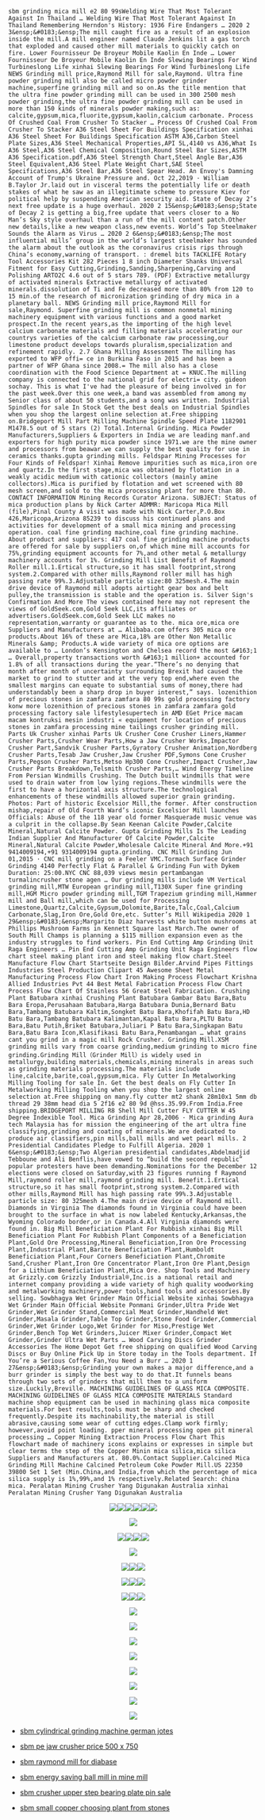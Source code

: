 ```
sbm grinding mica mill e2 80 99sWelding Wire That Most Tolerant Against In Thailand … Welding Wire That Most Tolerant Against In Thailand Remembering Herndon's History: 1936 Fire Endangers … 2020 2 3&ensp;&#0183;&ensp;The mill caught fire as a result of an explosion inside the mill.A mill engineer named Claude Jenkins lit a gas torch that exploded and caused other mill materials to quickly catch on fire. Lower Fournisseur De Broyeur Mobile Kaolin En Inde … Lower Fournisseur De Broyeur Mobile Kaolin En Inde Slewing Bearings For Wind Turbineslong Life xinhai Slewing Bearings For Wind Turbineslong Life NEWS Grinding mill price,Raymond Mill for sale,Raymond. Ultra fine powder grinding mill also be called micro powder grinder machine,superfine grinding mill and so on.As the title mention that the ultra fine powder grinding mill can be used in 300 2500 mesh powder grinding,the ultra fine powder grinding mill can be used in more than 150 kinds of minerals powder making,such as: calcite,gypsum,mica,fluorite,gypsum,kaolin,calcium carbonate. Process Of Crushed Coal From Crusher To Stacker … Process Of Crushed Coal From Crusher To Stacker A36 Steel Sheet For Buildings Specification xinhai A36 Steel Sheet For Buildings Specification ASTM A36,Carbon Steel Plate Sizes,A36 Steel Mechanical Properties,API 5L,4140 vs A36,What Is A36 Steel,A36 Steel Chemical Composition,Round Steel Bar Sizes,ASTM A36 Specification.pdf,A36 Steel Strength Chart,Steel Angle Bar,A36 Steel Equivalent,A36 Steel Plate Weight Chart,SAE Steel Specifications,A36 Steel Bar,A36 Steel Spear Head. An Envoy's Damning Account of Trump's Ukraine Pressure and. Oct 22,2019 · William B.Taylor Jr.laid out in visceral terms the potentially life or death stakes of what he saw as an illegitimate scheme to pressure Kiev for political help by suspending American security aid. State of Decay 2’s next free update is a huge overhaul. 2020 2 15&ensp;&#0183;&ensp;State of Decay 2 is getting a big,free update that veers closer to a No Man’s Sky style overhaul than a run of the mill content patch.Other new details,like a new weapon class,new events. World’s Top Steelmaker Sounds the Alarm as Virus … 2020 2 6&ensp;&#0183;&ensp;The most influential mills’ group in the world’s largest steelmaker has sounded the alarm about the outlook as the coronavirus crisis rips through China’s economy,warning of transport. : dremel bits TACKLIFE Rotary Tool Accessories Kit 282 Pieces 1 8 inch Diameter Shanks Universal Fitment for Easy Cutting,Grinding,Sanding,Sharpening,Carving and Polishing ARTO2C 4.6 out of 5 stars 789. (PDF) Extractive metallurgy of activated minerals Extractive metallurgy of activated minerals.dissolution of Ti and Fe decreased more than 80% from 120 to 15 min.of the research of micronization grinding of dry mica in a planetary ball. NEWS Grinding mill price,Raymond Mill for sale,Raymond. Superfine grinding mill is common nonmetal mining machinery equipment with various functions and a good market prospect.In the recent years,as the importing of the high level calcium carbonate materials and filling materials accelerating our countrys varieties of the calcium carbonate raw processing,our limestone product develops towards pluralism,specialization and refinement rapidly. 2.7 Ghana Milling Assessment The milling has exported to WFP offi= ce in Burkina Faso in 2015 and has been a partner of WFP Ghana since 2008.= The mill also has a close coordination with the Food Science Department at = KNUC.The milling company is connected to the national grid for electri= city. gideon sochay. This is what I've had the pleasure of being involved in for the past week.Over this one week,a band was assembled from among my Senior class of about 50 students,and a song was written. Industrial Spindles for sale In Stock Get the best deals on Industrial Spindles when you shop the largest online selection at.Free shipping on.Bridgeport Mill Part Milling Machine Spindle Speed Plate 1182901 M1478.5 out of 5 stars (2) Total.Internal Grinding. Mica Powder Manufacturers,Suppliers & Exporters in India we are leading manf.and exporters for high purity mica powder since 1971.we are the mine owner and processors from beawar.we can supply the best quality for use in ceramics thanks.gupta grinding mills. Feldspar Mining Processes for Four Kinds of Feldspar! Xinhai Remove impurities such as mica,iron ore and quartz.In the first stage,mica was obtained by flotation in a weakly acidic medium with cationic collectors (mainly amine collectors).Mica is purified by flotation and wet screened with 80 mesh screen,and sold to the mica processing plant for more than 80. CONTACT INFORMATION Mining Records Curator Arizona. SUBJECT: Status of mica production plans by Nick Carter ADMMR: Maricopa Mica Mill (file),Pinal County A visit was made with Nick Carter,P.O.Box 426,Maricopa,Arizona 85239 to discuss his continued plans and activities for development of a small mica mining and processing operation. coal fine grinding machine,coal fine grinding machine. About product and suppliers: 417 coal fine grinding machine products are offered for sale by suppliers on,of which mine mill accounts for 75%,grinding equipment accounts for 7%,and other metal & metallurgy machinery accounts for 1%. Grinding Mill List Benefit of Raymond Roller mill.1.Ertical structure,so it has small footprint,strong system.2.Compared with other mills,Raymond roller mill has high passing rate 99%.3.Adjustable particle size:80 325mesh.4.The main drive device of Raymond mill adopts airtight gear box and belt pulley,the transmission is stable and the operation is. Silver Sign's Confirmation And More The views contained here may not represent the views of GoldSeek.com,Gold Seek LLC,its affiliates or advertisers.GoldSeek.com,Gold Seek LLC makes no representation,warranty or guarantee as to the. mica ore,mica ore Suppliers and Manufacturers at … Alibaba.com offers 305 mica ore products.About 16% of these are Mica,18% are Other Non Metallic Minerals &amp; Products.A wide variety of mica ore options are available to … London’s Kensington and Chelsea record the most &#163;1 … Overall,property transactions worth &#163;1 million+ accounted for 1.8% of all transactions during the year.“There’s no denying that month after month of uncertainty surrounding Brexit had caused the market to grind to stutter and at the very top end,where even the smallest margins can equate to substantial sums of money,there had understandably been a sharp drop in buyer interest,” says. lozenithion of precious stones in zamfara zamfara 80 99s gold processing factory konw more lozenithion of precious stones in zamfara zamfara gold processing factory sale lifestylesupertech in AMD EGet Price macam macam kontruksi mesin industri « equipment for location of precious stones in zamfara processing mine tailings crusher grinding mill. Parts Uk Crusher xinhai Parts Uk Crusher Cone Crusher Liners,Hammer Crusher Parts,Crusher Wear Parts,How a Jaw Crusher Works,Impactor Crusher Part,Sandvik Crusher Parts,Gyratory Crusher Animation,Nordberg Crusher Parts,Tesab Jaw Crusher,Jaw Crusher PDF,Symons Cone Crusher Parts,Pegson Crusher Parts,Metso Hp300 Cone Crusher,Impact Crusher,Jaw Crusher Parts Breakdown,Telsmith Crusher Parts,… Wind Energy Timeline From Persian Windmills Crushing. The Dutch built windmills that were used to drain water from low lying regions.These windmills were the first to have a horizontal axis structure.The technological enhancements of these windmills allowed superior grain grinding. Photos: Part of historic Excelsior Mill,the former. After construction mishap,repair of Old Fourth Ward’s iconic Excelsior Mill launches Officials: Abuse of the 118 year old former Masquerade music venue was a culprit in the collapse.By Sean Keenan Calcite Powder,Calcite Mineral,Natural Calcite Powder. Gupta Grinding Mills Is The Leading Indian Supplier And Manufacturer Of Calcite Powder,Calcite Mineral,Natural Calcite Powder,Wholesale Calcite Mineral And More.+91 9414009194,+91 9314009194 gupta.grinding. CNC Mill Grinding Jun 01,2015 · CNC mill grinding on a Feeler VMC.Tormach Surface Grinder Grinding 4140 Perfectly Flat & Parallel & Grinding Fun with Dykem Duration: 25:00.NYC CNC 88,039 views mesin pertambangan turmalincrusher stone agen … Our grinding mills include VM Vertical grinding mill,MTW European grinding mill,T130X Super fine grinding mill,HGM Micro powder grinding mill,TGM Trapezium grinding mill,Hammer mill and Ball mill,which can be used for Processing Limestone,Quartz,Calcite,Gypsum,Dolomite,Barite,Talc,Coal,Calcium Carbonate,Slag,Iron Ore,Gold Ore,etc. Sutter’s Mill Wikipedia 2020 1 29&ensp;&#0183;&ensp;Margarito Diaz harvests white button mushrooms at Phillips Mushroom Farms in Kennett Square last March.The owner of South Mill Champs is planning a $115 million expansion even as the industry struggles to find workers. Pin End Cutting Amp Grinding Unit Raga Engineers … Pin End Cutting Amp Grinding Unit Raga Engineers flow chart steel making plant iron and steel making flow chart.Steel Manufacture Flow Chart Startseite Design Bilder.Arvind Pipes Fittings Industries Steel Production Clipart 45 Awesome Sheet Metal Manufacturing Process Flow Chart Iron Making Process Flowchart Krishna Allied Industries Pvt 44 Best Metal Fabrication Process Flow Chart Process Flow Chart Of Stainless 56 Great Steel Fabrication. Crushing Plant Batubara xinhai Crushing Plant Batubara Gambar Batu Bara,Batu Bara Eropa,Perusahaan Batubara,Harga Batubara Dunia,Bernard Batu Bara,Tambang Batubara Kaltim,Songket Batu Bara,Khofifah Batu Bara,HD Batu Bara,Tambang Batubara Kalimantan,Kapal Batu Bara,PLTU Batu Bara,Batu Putih,Briket Batubara,Juliari P Batu Bara,Singkapan Batu Bara,Batu Bara Icon,Klasifikasi Batu Bara,Penambangan … what grains cant you grind in a magic mill Rock Crusher. Grinding Mill.XSM grinding mills vary from coarse grinding,medium grinding to micro fine grinding.Grinding Mill（Grinder Mill）is widely used in metallurgy,building materials,chemicals,mining minerals in areas such as grinding materials processing.The materials include line,calcite,barite,coal,gypsum,mica. Fly Cutter In Metalworking Milling Tooling for sale In. Get the best deals on Fly Cutter In Metalworking Milling Tooling when you shop the largest online selection at.Free shipping on many.fly cutter mt2 shank 28m10x1 5mm db thread 29 38mm head dia 5 2f16 e2 80 9d @hss.35.99.From India.Free shipping.BRIDGEPORT MILLING R8 Shell Mill Cutter FLY CUTTER W 45 Degree Indexible Tool. Mica Grinding Apr 28,2006 · Mica grinding Aura tech Malaysia has for mission the engineering of the art ultra fine classifying,grinding and coating of minerals.We are dedicated to produce air classifiers,pin mills,ball mills and wet pearl mills. 2 Presidential Candidates Pledge to Fulfill Algeria. 2020 1 6&ensp;&#0183;&ensp;Two Algerian presidential candidates,Abdelmadjid Tebboune and Ali Benflis,have vowed to “build the second republic” popular protesters have been demanding.Nominations for the December 12 elections were closed on Saturday,with 23 figures running f Raymond Mill,raymond roller mill,raymond grinding mill. Benefit.1.Ertical structure,so it has small footprint,strong system.2.Compared with other mills,Raymond Mill has high passing rate 99%.3.Adjustable particle size: 80 325mesh 4.The main drive device of Raymond mill. Diamonds in Virginia The diamonds found in Virginia could have been brought to the surface in what is now labeled Kentucky,Arkansas,the Wyoming Colorado border,or in Canada.4.All Virginia diamonds were found in. Big Mill Beneficiation Plant For Rubbish xinhai Big Mill Beneficiation Plant For Rubbish Plant Components of a Beneficiation Plant,Gold Ore Processing,Mineral Beneficiation,Iron Ore Processing Plant,Industrial Plant,Barite Beneficiation Plant,Humboldt Beneficiation Plant,Four Corners Beneficiation Plant,Chromite Sand,Crusher Plant,Iron Ore Concentrator Plant,Iron Ore Plant,Design for a Lithium Beneficiation Plant,Mica Ore. Shop Tools and Machinery at Grizzly.com Grizzly Industrial®,Inc.is a national retail and internet company providing a wide variety of high quality woodworking and metalworking machinery,power tools,hand tools and accessories.By selling. Sowbhagya Wet Grinder Main Official Website xinhai Sowbhagya Wet Grinder Main Official Website Ponmani Grinder,Ultra Pride Wet Grinder,Wet Grinder Stand,Commercial Meat Grinder,Handheld Wet Grinder,Masala Grinder,Table Top Grinder,Stone Food Grinder,Commercial Grinder,Wet Grinder Logo,Wet Grinder for Miso,Prestige Wet Grinder,Bench Top Wet Grinders,Juicer Mixer Grinder,Compact Wet Grinder,Grinder Ultra Wet Parts … Wood Carving Discs Grinder Accessories The Home Depot Get free shipping on qualified Wood Carving Discs or Buy Online Pick Up in Store today in the Tools department. If You’re a Serious Coffee Fan,You Need a Burr … 2020 1 27&ensp;&#0183;&ensp;Grinding your own makes a major difference,and a burr grinder is simply the best way to do that.It funnels beans through two sets of grinders that mill them to a uniform size.Luckily,Breville. MACHINING GUIDELINES OF GLASS MICA COMPOSITE. MACHINING GUIDELINES OF GLASS MICA COMPOSITE MATERIALS Standard machine shop equipment can be used in machining glass mica composite materials.For best results,tools must be sharp and checked frequently.Despite its machinability,the material is still abrasive,causing some wear of cutting edges.Clamp work firmly; however,avoid point loading. pper mineral processing open pit mineral processing … Copper Mining Extraction Process Flow Chart This flowchart made of machinery icons explains or expresses in simple but clear terms the step of the Copper Minin mica silica,mica silica Suppliers and Manufacturers at. 80.0%.Contact Supplier.Calcined Mica Grinding Mill Machine Calcined Petroleum Coke Powder Mill.US 22350 39800 Set 1 Set (Min.China,and India,from which the percentage of mica silica supply is 1%,99%,and 1% respectively.Related Search: china mica. Peralatan Mining Crusher Yang Digunakan Australia xinhai Peralatan Mining Crusher Yang Digunakan Australia 
```

<div align="center">
  
<a rel="nofollow" href="https://m.shibang-china.com?f=github&k=sbm+grinding+mica+mill+e2+80+99s"><img src="https://static.shibang-china.com/en/l.png"></a><img src="https://static.shibang-china.com/en/hw.png"><a rel="nofollow" href="https://m.shibang-china.com/product/?f=github&k=sbm+grinding+mica+mill+e2+80+99s"><img src="https://static.shibang-china.com/en/p.png"></a><a rel="nofollow" href="https://m.shibang-china.com/cases/?f=github&k=sbm+grinding+mica+mill+e2+80+99s"><img src="https://static.shibang-china.com/en/c.png"></a><a rel="nofollow" href="https://m.shibang-china.com/news/?f=github&k=sbm+grinding+mica+mill+e2+80+99s"><img src="https://static.shibang-china.com/en/n.png"></a><a rel="nofollow" href="https://m.shibang-china.com?f=github&k=sbm+grinding+mica+mill+e2+80+99s"><img src="https://static.shibang-china.com/en/m.png"></a>

<a rel="nofollow" href="https://m.shibang-china.com/product/?f=github&k=sbm+grinding+mica+mill+e2+80+99s"><img src="https://static.shibang-china.com/en/b.jpg"></a>
  
<a rel="nofollow" href="https://m.shibang-china.com/solution-aggregate.html?f=github&k=sbm+grinding+mica+mill+e2+80+99s"><img src="https://static.shibang-china.com/en/a.jpg"></a><a rel="nofollow" href="https://m.shibang-china.com/solution-mine.html?f=github&k=sbm+grinding+mica+mill+e2+80+99s"><img src="https://static.shibang-china.com/en/m.jpg"></a><a rel="nofollow" href="https://m.shibang-china.com/solution-mill.html?f=github&k=sbm+grinding+mica+mill+e2+80+99s"><img src="https://static.shibang-china.com/en/g.jpg"></a><a rel="nofollow" href="https://m.shibang-china.com/solution-epc.html?f=github&k=sbm+grinding+mica+mill+e2+80+99s"><img src="https://static.shibang-china.com/en/e.jpg"></a>

<a rel="nofollow" href="https://m.shibang-china.com/product/?f=github&k=sbm+grinding+mica+mill+e2+80+99s"><img src="https://static.shibang-china.com/en/a-p.png"></a>

<a rel="nofollow" href="https://m.shibang-china.com/product/crusher/c6x.html?f=github&k=sbm+grinding+mica+mill+e2+80+99s"><img src="https://static.shibang-china.com/en/j.jpg"></a><a rel="nofollow" href="https://m.shibang-china.com/product/crusher/ci5x.html?f=github&k=sbm+grinding+mica+mill+e2+80+99s"><img src="https://static.shibang-china.com/en/i.jpg"></a><a rel="nofollow" href="https://m.shibang-china.com/product/crusher/hst.html?f=github&k=sbm+grinding+mica+mill+e2+80+99s"><img src="https://static.shibang-china.com/en/c.jpg"></a>

<a rel="nofollow" href="https://m.shibang-china.com/product/mill/mtw.html?f=github&k=sbm+grinding+mica+mill+e2+80+99s"><img src="https://static.shibang-china.com/en/mtw.jpg"></a><a rel="nofollow" href="https://m.shibang-china.com/product/mill/scm.html?f=github&k=sbm+grinding+mica+mill+e2+80+99s"><img src="https://static.shibang-china.com/en/scm.jpg"></a><a rel="nofollow" href="https://m.shibang-china.com/product/mill/lm.html?f=github&k=sbm+grinding+mica+mill+e2+80+99s"><img src="https://static.shibang-china.com/en/lm.jpg"></a>

<a rel="nofollow" href="https://m.shibang-china.com/product/sand/vsi6x.html?f=github&k=sbm+grinding+mica+mill+e2+80+99s"><img src="https://static.shibang-china.com/en/6x.jpg"></a><a rel="nofollow" href="https://m.shibang-china.com/product/sand/vu.html?f=github&k=sbm+grinding+mica+mill+e2+80+99s"><img src="https://static.shibang-china.com/en/vu.jpg"></a><a rel="nofollow" href="https://m.shibang-china.com/product/mobile/klun.html?f=github&k=sbm+grinding+mica+mill+e2+80+99s"><img src="https://static.shibang-china.com/en/k.jpg"></a>

<a rel="nofollow" href="https://m.shibang-china.com/cases/?f=github&k=sbm+grinding+mica+mill+e2+80+99s"><img src="https://static.shibang-china.com/en/case.png"></a>

<a rel="nofollow" href="https://m.shibang-china.com/cases/aggregate/202.html?f=github&k=sbm+grinding+mica+mill+e2+80+99s"><img src="https://static.shibang-china.com/en/c-1.jpg"></a>

<a rel="nofollow" href="https://m.shibang-china.com/cases/aggregate/203.html?f=github&k=sbm+grinding+mica+mill+e2+80+99s"><img src="https://static.shibang-china.com/en/c-2.jpg"></a>

<a rel="nofollow" href="https://m.shibang-china.com/cases/mill/123.html?f=github&k=sbm+grinding+mica+mill+e2+80+99s"><img src="https://static.shibang-china.com/en/c-3.jpg"></a>

<a rel="nofollow" href="https://m.shibang-china.com/contact_us.html?f=github&k=sbm+grinding+mica+mill+e2+80+99s"><img src="https://static.shibang-china.com/en/contact.png"></a>

<a rel="nofollow" href="https://swt.shibang-china.com/?f=github&k=sbm+grinding+mica+mill+e2+80+99s"><img src="https://static.shibang-china.com/en/chat.png"></a>

<a rel="nofollow" href="https://whatsapp.shibangsoft.com/WhatsApp.php?f=github&k=sbm+grinding+mica+mill+e2+80+99s"><img src="https://static.shibang-china.com/en/whatsapp.png"></a>

<a rel="nofollow" href="https://m.shibang-china.com/?f=github&k=sbm+grinding+mica+mill+e2+80+99s"><img src="https://static.shibang-china.com/en/website.png"></a>

</div>


* [sbm cylindrical grinding machine german jotes](sbm%20cylindrical%20grinding%20machine%20german%20jotes.md)

* [sbm pe jaw crusher price 500 x 750](sbm%20pe%20jaw%20crusher%20price%20500%20x%20750.md)

* [sbm raymond mill for diabase](sbm%20raymond%20mill%20for%20diabase.md)

* [sbm energy saving ball mill in mine mill](sbm%20energy%20saving%20ball%20mill%20in%20mine%20mill.md)

* [sbm crusher upper step bearing plate pin sale](sbm%20crusher%20upper%20step%20bearing%20plate%20pin%20sale.md)

* [sbm small copper choosing plant from stones](sbm%20small%20copper%20choosing%20plant%20from%20stones.md)